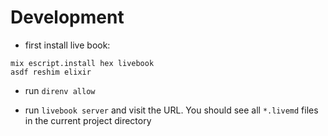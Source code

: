 # Development

* first install live book:

```
mix escript.install hex livebook
asdf reshim elixir
```

* run `direnv allow`

* run `livebook server` and visit the URL. You should see all `*.livemd` files
  in the current project directory


